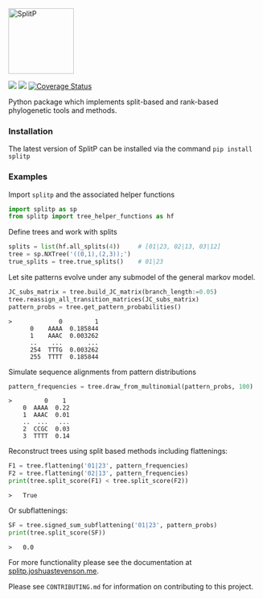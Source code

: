 <img src="https://user-images.githubusercontent.com/27327007/74098210-a760a700-4b69-11ea-8623-28708864d8c7.png" alt="SplitP" width="130"/>


[![](https://img.shields.io/pypi/v/SplitP.svg)](https://pypi.org/project/SplitP/)  ![](https://github.com/js51/SplitP/workflows/build/badge.svg)
[![Coverage Status](https://coveralls.io/repos/github/js51/SplitP/badge.svg?branch=master&service=github)](https://coveralls.io/github/js51/SplitP?branch=master)

Python package which implements split-based and rank-based phylogenetic tools and methods.

### Installation

The latest version of SplitP can be installed via the command
`pip install splitp`

### Examples

Import `splitp` and the associated helper functions
```python
import splitp as sp
from splitp import tree_helper_functions as hf
```
Define trees and work with splits
```python
splits = list(hf.all_splits(4))     # [01|23, 02|13, 03|12]
tree = sp.NXTree('((0,1),(2,3));')	
true_splits = tree.true_splits()    # 01|23
```
Let site patterns evolve under any submodel of the general markov model.
```python
JC_subs_matrix = tree.build_JC_matrix(branch_length:=0.05)
tree.reassign_all_transition_matrices(JC_subs_matrix)
pattern_probs = tree.get_pattern_probabilities()
```
```
>             0         1
      0    AAAA  0.185844
      1    AAAC  0.003262
      ..    ...       ...
      254  TTTG  0.003262
      255  TTTT  0.185844
```
Simulate sequence alignments from pattern distributions
```python
pattern_frequencies = tree.draw_from_multinomial(pattern_probs, 100)
```
```
>         0    1
    0  AAAA  0.22
    1  AAAC  0.01
    ..  ...   ...
    2  CCGC  0.03
    3  TTTT  0.14
```
Reconstruct trees using split based methods including flattenings:
```python
F1 = tree.flattening('01|23', pattern_frequencies)
F2 = tree.flattening('02|13', pattern_frequencies)
print(tree.split_score(F1) < tree.split_score(F2))
```
```
>   True
```
Or subflattenings:
```python
SF = tree.signed_sum_subflattening('01|23', pattern_probs)
print(tree.split_score(SF))
```
```
>   0.0
```
For more functionality please see the documentation at [splitp.joshuastevenson.me](http://splitp.joshuastevenson.me/splitp.html).

Please see `CONTRIBUTING.md` for information on contributing to this project.

